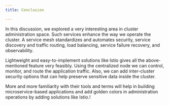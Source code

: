 ```yaml
---
title: Conclusion

---
```

<!--Conclusion-->

In this discussion, we explored a very interesting area in cluster administration space. Such services enhance the way we operate the cluster.  A service mesh standardizes and automates security, service discovery and traffic routing, load balancing, service failure recovery, and observability.

Lightweight and easy-to-implement solutions like Istio gives all the above-mentioned feature very feasibly. Using the centralized node we can control, monitor, and route the application traffic. Also, we can add inter-cluster security options that can help preserve sensitive data inside the cluster.

More and more familiarity with their tools and terms will help in building microservice-based applications and add golden colors in administration operations by adding solutions like Istio.!
